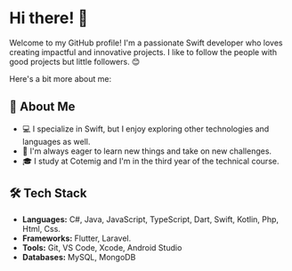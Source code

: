 # Hi there! 👋

Welcome to my GitHub profile! I'm a passionate Swift developer who loves creating impactful and innovative projects. 
I like to follow the people with good projects but little followers. 😊

Here's a bit more about me:

## 🌟 About Me

- 💻 I specialize in Swift, but I enjoy exploring other technologies and languages as well.
- 🚀 I'm always eager to learn new things and take on new challenges.
- 🎓 I study at Cotemig and I'm in the third year of the technical course.

## 🛠️ Tech Stack

- **Languages:** C#, Java, JavaScript, TypeScript, Dart, Swift, Kotlin, Php, Html, Css.
- **Frameworks:** Flutter, Laravel.
- **Tools:** Git, VS Code, Xcode, Android Studio
- **Databases:** MySQL, MongoDB
